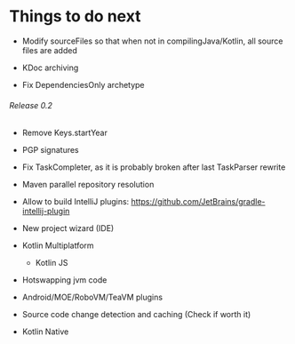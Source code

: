 # Things to do next

- Modify sourceFiles so that when not in compilingJava/Kotlin, all source files are added

- KDoc archiving

- Fix DependenciesOnly archetype

###### Release 0.2

- Remove Keys.startYear

- PGP signatures

- Fix TaskCompleter, as it is probably broken after last TaskParser rewrite

- Maven parallel repository resolution

- Allow to build IntelliJ plugins: https://github.com/JetBrains/gradle-intellij-plugin

- New project wizard (IDE)

- Kotlin Multiplatform
	- Kotlin JS

- Hotswapping jvm code

- Android/MOE/RoboVM/TeaVM plugins

- Source code change detection and caching (Check if worth it)

- Kotlin Native